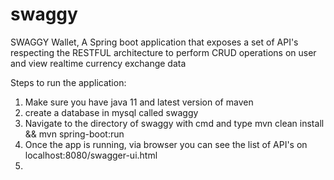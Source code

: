 # swaggy
SWAGGY Wallet, A Spring boot application that exposes a set of API's respecting the RESTFUL architecture to perform CRUD operations on user and view realtime currency exchange data

Steps to run the application:

1. Make sure you have java 11 and latest version of maven
2. create a database in mysql called swaggy
3. Navigate to the directory of swaggy with cmd and type mvn clean install && mvn spring-boot:run
4. Once the app is running, via browser you can see the list of API's on localhost:8080/swagger-ui.html
5.
